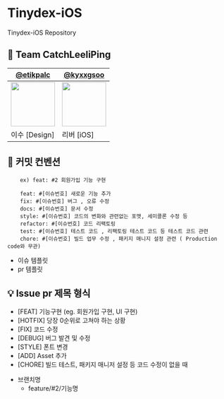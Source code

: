 # Tinydex-iOS
Tinydex-iOS Repository

## 🍎 Team CatchLeeliPing
|<a href="https://github.com/etikpalc">@etikpalc</a>|<a href="https://github.com/kyxxgsoo">@kyxxgsoo</a>|
|--|--|
|<img width="100" src="https://github.com/user-attachments/assets/f8b1c39f-d816-4e89-bdf0-9b82962b9e16"/>|<img width="100" src="https://github.com/user-attachments/assets/1d69369d-0a2e-4577-b0f6-7c52db13d569"/>|
|이수 [Design]|리버 [iOS]|



## 📩 커밋 컨벤션
    
```
    ex) feat: #2 회원가입 기능 구현

    feat: #[이슈번호] 새로운 기능 추가
    fix: #[이슈번호] 버그 , 오류 수정
    docs: #[이슈번호] 문서 수정
    style: #[이슈번호] 코드의 변화와 관련없는 포맷, 세미콜론 수정 등
    refactor: #[이슈번호] 코드 리팩토링
    test: #[이슈번호] 테스트 코드 , 리팩토링 테스트 코드 등 테스트 코드 관련
    chore: #[이슈번호] 빌드 업무 수정 , 패키지 매니지 설정 관련 ( Production code와 무관)
```
    
- 이슈 템플릿
- pr 템플릿

## 💡 Issue pr 제목 형식

- [FEAT] 기능구현 (eg. 회원가입 구현, UI 구현)
- [HOTFIX] 당장 0순위로 고쳐야 하는 상황
- [FIX] 코드 수정
- [DEBUG] 버그 발견 및 수정
- [STYLE] 폰트 변경
- [ADD] Asset 추가
- [CHORE] 빌드 테스트, 패키지 매니저 설정 등 코드 수정이 없을 때
</aside>

- 브랜치명
    - feature/#2/기능명

